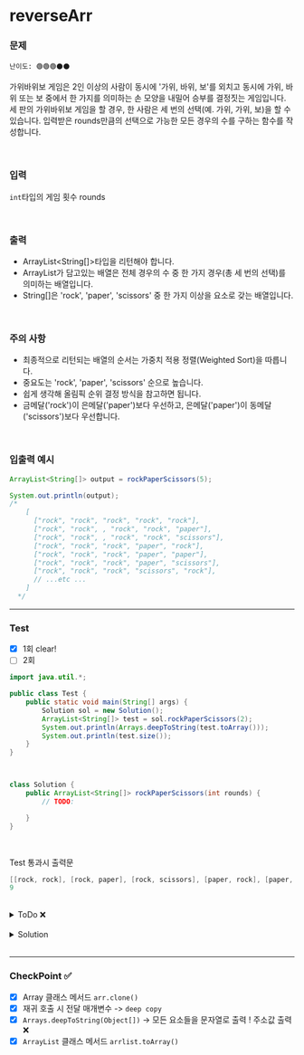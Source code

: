 # reverseArr

### 문제 
`난이도: 🟢🟢🟢⚫️⚫️`

가위바위보 게임은 2인 이상의 사람이 동시에 '가위, 바위, 보'를 외치고 동시에 가위, 바위 또는 보 중에서 한 가지를 의미하는 손 모양을 내밀어 승부를 결정짓는 게임입니다. 세 판의 가위바위보 게임을 할 경우, 한 사람은 세 번의 선택(예. 가위, 가위, 보)을 할 수 있습니다. 입력받은 rounds만큼의 선택으로 가능한 모든 경우의 수를 구하는 함수를 작성합니다.

<br>

### 입력

`int`타입의 게임 횟수 rounds

<br>

### 출력
- ArrayList<String[]>타입을 리턴해야 합니다.
- ArrayList가 담고있는 배열은 전체 경우의 수 중 한 가지 경우(총 세 번의 선택)를 의미하는 배열입니다.
- String[]은 'rock', 'paper', 'scissors' 중 한 가지 이상을 요소로 갖는 배열입니다.

<br>

### 주의 사항
- 최종적으로 리턴되는 배열의 순서는 가중치 적용 정렬(Weighted Sort)을 따릅니다.
- 중요도는 'rock', 'paper', 'scissors' 순으로 높습니다.
- 쉽게 생각해 올림픽 순위 결정 방식을 참고하면 됩니다.
- 금메달('rock')이 은메달('paper')보다 우선하고, 은메달('paper')이 동메달('scissors')보다 우선합니다.

<br>

### 입출력 예시

```Java
ArrayList<String[]> output = rockPaperScissors(5);

System.out.println(output);
/*
    [
      ["rock", "rock", "rock", "rock", "rock"],
      ["rock", "rock", , "rock", "rock", "paper"],
      ["rock", "rock", , "rock", "rock", "scissors"],
      ["rock", "rock", "rock", "paper", "rock"],
      ["rock", "rock", "rock", "paper", "paper"],
      ["rock", "rock", "rock", "paper", "scissors"],
      ["rock", "rock", "rock", "scissors", "rock"],
      // ...etc ...
    ]
  */
```

---

### Test
- [x] 1회 clear! 
- [ ] 2회 

```java
import java.util.*;

public class Test {
    public static void main(String[] args) {
        Solution sol = new Solution();
        ArrayList<String[]> test = sol.rockPaperScissors(2);
        System.out.println(Arrays.deepToString(test.toArray()));
        System.out.println(test.size());
    }
}



class Solution {
    public ArrayList<String[]> rockPaperScissors(int rounds) {
        // TODO:

    }
}

```

<br>

Test 통과시 출력문
```java
[[rock, rock], [rock, paper], [rock, scissors], [paper, rock], [paper, paper], [paper, scissors], [scissors, rock], [scissors, paper], [scissors, scissors]]
9

```

<br>

<details>
    <summary>ToDo ❌</summary>

- [x] Test Clear!
- [x] CheckPoint 작성! 
</details>

<br>

<details>
    <summary>Solution</summary>

```java
class Solution {
    public ArrayList<String[]> rockPaperScissors(int rounds) {
        // TODO:
        ArrayList<String[]> result = new ArrayList<>();
        int temp = rounds;
        return permutation(temp, rounds, new String[rounds], result);

    }

    String[] rps = new String[]{"rock", "paper", "scissors"};

    public ArrayList<String[]> permutation(int temp, int rounds, String[] arr, ArrayList<String[]> list){
        // base case
        if(rounds == 0){
            list.add(arr);
            return list;
        }
        // arr에 rounds 횟수만큼 선택한 경우 List에 추가
        // recursive case
        else{
            for(int i =0; i < rps.length; i++){
                arr[temp - rounds] = rps[i];
                if(rounds == 1) {
                    list = permutation(temp, 0, arr.clone(), list);
                }
                else{
                    list = permutation(temp,rounds - 1, arr.clone(), list);

                }
            }
        }
        // arr에 rounds 횟수만큼 선택되지 않은 경우 arr에 계속 rps 중에서 계속 추가;
        return list;
    }
}
```
</details>

<br>

---

### CheckPoint ✅

- [x] Array 클래스 메서드 `arr.clone()`
- [x] 재귀 호출 시 전달 매개변수 -> `deep copy`
- [x] `Arrays.deepToString(Object[])`  -> 모든 요소들을 문자열로 출력 ! 주소값 출력 ❌ 
- [x] `ArrayList` 클래스 메서드 `arrlist.toArray()` 